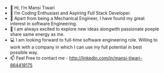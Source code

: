 - 👋 Hi, I’m Mansi Tiwari
- 👀 I’m Coding Enthusiast and Aspiring Full Stack Developer.
- 🌱 Apart from being a Mechanical Engineer, I have found my great interest in software Engineering. 
- 💞️ I am always excited to explore new ideas alongwith passionate poeple share same energy as me.
- :computer: I am looking forward to full-time software engineering role. Willing to work with a company in which I can use my full potential in best possible way.
- 📫 Feel Free to contact me - http://linkedin.com/in/mansi-tiwari-864418175

<!---
Magnanimous-Mansi-Tiwari/Magnanimous-Mansi-Tiwari is a ✨ special ✨ repository because its `README.md` (this file) appears on your GitHub profile.
You can click the Preview link to take a look at your changes.
--->
